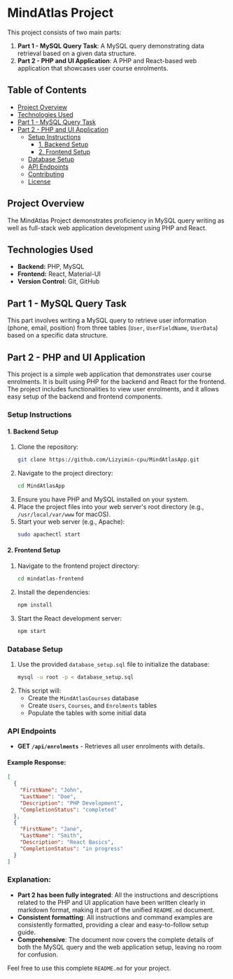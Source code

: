 # MindAtlas Project

This project consists of two main parts:
1. **Part 1 - MySQL Query Task**: A MySQL query demonstrating data retrieval based on a given data structure.
2. **Part 2 - PHP and UI Application**: A PHP and React-based web application that showcases user course enrolments.

## Table of Contents
- [Project Overview](#project-overview)
- [Technologies Used](#technologies-used)
- [Part 1 - MySQL Query Task](#part-1---mysql-query-task)
- [Part 2 - PHP and UI Application](#part-2---php-and-ui-application)
  - [Setup Instructions](#setup-instructions)
    - [1. Backend Setup](#1-backend-setup)
    - [2. Frontend Setup](#2-frontend-setup)
  - [Database Setup](#database-setup)
  - [API Endpoints](#api-endpoints)
  - [Contributing](#contributing)
  - [License](#license)

## Project Overview
The MindAtlas Project demonstrates proficiency in MySQL query writing as well as full-stack web application development using PHP and React.

## Technologies Used
- **Backend:** PHP, MySQL
- **Frontend:** React, Material-UI
- **Version Control:** Git, GitHub

## Part 1 - MySQL Query Task

This part involves writing a MySQL query to retrieve user information (phone, email, position) from three tables (`User`, `UserFieldName`, `UserData`) based on a specific data structure.

## Part 2 - PHP and UI Application

This project is a simple web application that demonstrates user course enrolments. It is built using PHP for the backend and React for the frontend. The project includes functionalities to view user enrolments, and it allows easy setup of the backend and frontend components.

### Setup Instructions

#### 1. Backend Setup
1. Clone the repository:
    ```bash
    git clone https://github.com/Lizyimin-cpu/MindAtlasApp.git
    ```
2. Navigate to the project directory:
    ```bash
    cd MindAtlasApp
    ```
3. Ensure you have PHP and MySQL installed on your system.
4. Place the project files into your web server's root directory (e.g., `/usr/local/var/www` for macOS).
5. Start your web server (e.g., Apache):
    ```bash
    sudo apachectl start
    ```

#### 2. Frontend Setup
1. Navigate to the frontend project directory:
    ```bash
    cd mindatlas-frontend
    ```
2. Install the dependencies:
    ```bash
    npm install
    ```
3. Start the React development server:
    ```bash
    npm start
    ```

### Database Setup
1. Use the provided `database_setup.sql` file to initialize the database:
    ```bash
    mysql -u root -p < database_setup.sql
    ```
2. This script will:
   - Create the `MindAtlasCourses` database
   - Create `Users`, `Courses`, and `Enrolments` tables
   - Populate the tables with some initial data

### API Endpoints
- **GET `/api/enrolments`** - Retrieves all user enrolments with details.

#### Example Response:
```json
[
  {
    "FirstName": "John",
    "LastName": "Doe",
    "Description": "PHP Development",
    "CompletionStatus": "completed"
  },
  {
    "FirstName": "Jane",
    "LastName": "Smith",
    "Description": "React Basics",
    "CompletionStatus": "in progress"
  }
]
```
### Explanation:
- **Part 2 has been fully integrated**: All the instructions and descriptions related to the PHP and UI application have been written clearly in markdown format, making it part of the unified `README.md` document.
- **Consistent formatting**: All instructions and command examples are consistently formatted, providing a clear and easy-to-follow setup guide.
- **Comprehensive**: The document now covers the complete details of both the MySQL query and the web application setup, leaving no room for confusion.

Feel free to use this complete `README.md` for your project.






